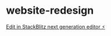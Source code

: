 # website-redesign

[Edit in StackBlitz next generation editor ⚡️](https://stackblitz.com/~/github.com/tanbirAcceleratorX/website-redesign)